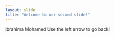 ```yaml
---
layout: slide
title: "Welcome to our second slide!"
---
```

Ibrahima Mohamed
Use the left arrow to go back!

